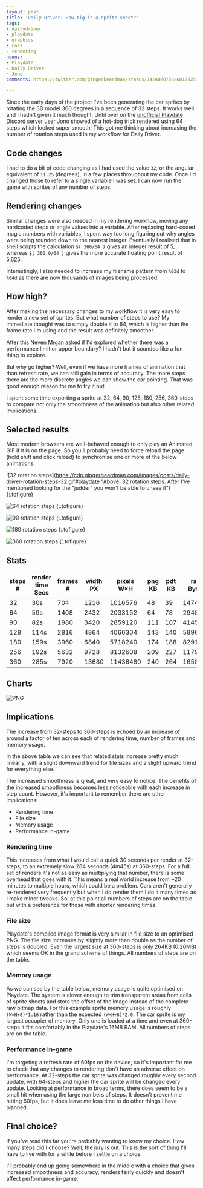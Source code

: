 ```yaml
---
layout: post
title: 'Daily Driver: How big is a sprite sheet?'
tags:
- dailydriver
- playdate
- graphics
- cars
- rendering
nouns:
- Playdate
- Daily Driver
- Jono
comments: https://twitter.com/gingerbeardman/status/1424070758268129281

---
```

Since the early days of the project I've been generating the car sprites by rotating the 3D model 360 degrees in a sequence of 32 steps. It works well and I hadn't given it much thought. Until over on the [unofficial Playdate Discord server](https://discord.gg/zFKagQ2) user Jono showed of a hot-dog trick rendered using 64 steps which looked super smooth! This got me thinking about increasing the number of rotation steps used in my workflow for Daily Driver.

## Code changes

I had to do a bit of code changing as I had used the value `32`, or the angular equivalent of `11.25` (degrees), in a few places throughout my code. Once I'd changed those to refer to a single variable I was set. I can now run the game with sprites of any number of steps.

## Rendering changes

Similar changes were also needed in my rendering workflow, moving any hardcoded steps or angle values into a variable. After replacing hard-coded magic numbers with variables, I spent way too long figuring out why angles were being rounded down to the nearest integer. Eventually I realised that in shell scripts the calculation `$( 360/64 )` gives an integer result of 5, whereas  `$( 360.0/64 )` gives the more accurate floating point result of 5.625.

Interestingly, I also needed to increase my filename pattern from `%03d` to `%04d` as there are now thousands of images being processed.

## How high?

After making the necessary changes to my workflow it is very easy to render a new set of sprites. But what number of steps to use? My immediate thought was to simply double it to 64, which is higher than the frame rate I'm using and the result was definitely smoother.

After this [Neven Mrgan](https://twitter.com/mrgan) asked if I'd explored whether there was a performance limit or upper boundary? I hadn't but it sounded like a fun thing to explore.

But why go higher? Well, even if we have more frames of animation that than refresh rate, we can still gain in terms of accuracy. The more steps there are the more discrete angles we can show the car pointing. That was good enough reason for me to try it out.

I spent some time exporting a sprite at 32, 64, 90, 128, 180, 256, 360-steps to compare not only the smoothness of the animation but also other related implications.

## Selected results

Most modern browsers are well-behaved enough to only play an Animated GIF if it is on the page. So you'll probably need to force reload the page (hold shift and click reload) to synchronise one or more of the below animations.

![32 rotation steps](https://cdn.gingerbeardman.com/images/posts/daily-driver-rotation-steps-32.gif#playdate "Above: 32 rotation steps. After I've mentioned looking for the "judder" you won't be able to unsee it")
{:.tofigure}

![64 rotation steps](https://cdn.gingerbeardman.com/images/posts/daily-driver-rotation-steps-64.gif#playdate "Above: Even with twice as many rotation steps there's still a slight judder")
{:.tofigure}

![90 rotation steps](https://cdn.gingerbeardman.com/images/posts/daily-driver-rotation-steps-90.gif#playdate "Above: 90 rotation steps give us one sprite every 4 degrees, judder becomes less noticable")
{:.tofigure}

![180 rotation steps](https://cdn.gingerbeardman.com/images/posts/daily-driver-rotation-steps-180.gif#playdate "Above: 180 rotation steps give us one sprite every 2 degrees, judder is even less noticable")
{:.tofigure}

![360 rotation steps](https://cdn.gingerbeardman.com/images/posts/daily-driver-rotation-steps-360.gif#playdate "Above: 360 rotation steps give us one sprite for every degree, as good as it gets")
{:.tofigure}

## Stats

| steps # | render time Secs | frames # | width PX | pixels W×H | png KB | pdt KB | ram Bytes | ram MB |
|-----------|-------------|----------|-------|------------|--------|--------|-----------|--------|
| 32        | 30s         | 704      | 1216  | 1016576    | 48     | 39     | 147404    | 0.15   |
| 64        | 59s         | 1408     | 2432  | 2033152    | 64     | 78     | 294807    | 0.29   |
| 90        | 82s         | 1980     | 3420  | 2859120    | 111    | 107    | 414572    | 0.41   |
| 128       | 114s        | 2816     | 4864  | 4066304    | 143    | 140    | 589614    | 0.59   |
| 180       | 159s        | 3960     | 6840  | 5718240    | 174    | 188    | 829145    | 0.83   |
| 256       | 192s        | 5632     | 9728  | 8132608    | 209    | 227    | 1179228   | 1.18   |
| 360       | 285s        | 7920     | 13680 | 11436480   | 240    | 264    | 1658290   | 1.66   |

##  Charts

![PNG](https://cdn.gingerbeardman.com/images/posts/daily-driver-rotation-steps-charts.png)

## Implications

The increase from 32-steps to 360-steps is echoed by an increase of around a factor of ten across each of rendering time, number of frames and memory usage.

In the above table we can see that related stats increase pretty much linearly, with a slight downward trend for file sizes and a slight upward trend for everything else.

The increased smoothness is great, and very easy to notice. The benefits of the increased smoothness becomes less noticeable with each increase in step count. However, it's important to remember there are other implications:

- Rendering time
- File size
- Memory usage
- Performance in-game

### Rendering time
This increases from what I would call a quick 30 seconds per render at 32-steps, to an extremely slow 284 seconds (4m45s) at 360-steps. For a full set of renders it's not as easy as multiplying that number, there is some overhead that goes with it. This means a real world increase from ~20 minutes to multiple hours, which could be a problem. Cars aren't generally re-rendered very frequently but when I do render them I do it many times as I make minor tweaks. So, at this point all numbers of steps are on the table but with a preference for those with shorter rendering times.

### File size
Playdate's compiled image format is very similar in file size to an optimised PNG. The file size increases by slightly more than double as the number of steps is doubled. Even the largest size at 360-steps is only 264KB (0.26MB) which seems OK in the grand scheme of things. All numbers of steps are on the table.

### Memory usage
As we can see by the table below, memory usage is quite optimised on Playdate. The system is clever enough to trim transparent areas from cells of sprite sheets and store the offset of the image instead of the complete raw bitmap data. For this example sprite memory usage is roughly `(W×H÷8)*1.16` rather than the expected `(W×H÷8)*2.0`. The car sprite is my largest occupier of memory. Only one is loaded at a time and even at 360-steps it fits comfortably in the Playdate's 16MB RAM. All numbers of steps are on the table.

### Performance in-game
I'm targeting a refresh rate of 60fps on the device, so it's important for me to check that any changes to rendering don't have an adverse effect on performance. At 32-steps the car sprite was changed roughly every second update, with 64-steps and higher the car sprite will be changed every update. Looking at performance in broad terms, there does seem to be a small hit when using the large numbers of steps. It doesn't prevent me hitting 60fps, but it does leave me less time to do other things I have planned.

## Final choice?
If you've read this far you're probably wanting to know my choice. How many steps did I choose? Well, the jury is out. This is the sort of thing I'll have to live with for a while before I settle on a choice.

I'll probably end up going somewhere in the middle with a choice that gives increased smoothness and accuracy, renders fairly quickly and doesn't affect performance in-game.
